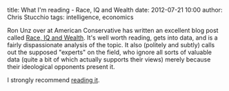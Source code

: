 title: What I'm reading - Race, IQ and Wealth
date: 2012-07-21 10:00
author: Chris Stucchio
tags: intelligence, economics





Ron Unz over at American Conservative has written an excellent blog post called [Race, IQ and Wealth](http://www.theamericanconservative.com/articles/race-iq-and-wealth/). It's well worth reading, gets into data, and is a fairly dispassionate analysis of the topic. It also (politely and subtly) calls out the supposed "experts" on the field, who ignore all sorts of valuable data (quite a bit of which actually supports their views) merely because their ideological opponents present it.

I strongly recommend [reading it](http://www.theamericanconservative.com/articles/race-iq-and-wealth/).



